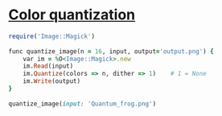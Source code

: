 [1]: https://rosettacode.org/wiki/Color_quantization

# [Color quantization][1]

```ruby
require('Image::Magick')
 
func quantize_image(n = 16, input, output='output.png') {
    var im = %O<Image::Magick>.new
    im.Read(input)
    im.Quantize(colors => n, dither => 1)    # 1 = None
    im.Write(output)
}
 
quantize_image(input: 'Quantum_frog.png')
```
